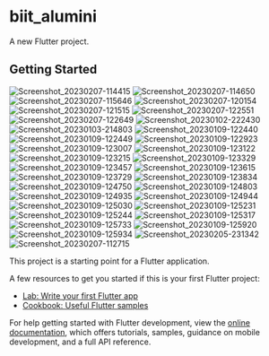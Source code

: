 # biit_alumini

A new Flutter project.

## Getting Started


![Screenshot_20230207-114415](https://user-images.githubusercontent.com/71771743/221204940-ea35aa81-34f6-4a06-9e80-e8cedae67259.png)
![Screenshot_20230207-114650](https://user-images.githubusercontent.com/71771743/221204948-c7ae2c7c-be4b-4f1f-a981-70725a956c09.png)
![Screenshot_20230207-115646](https://user-images.githubusercontent.com/71771743/221204950-ba0ed9e9-d90b-4854-8555-6b9bc916541a.png)
![Screenshot_20230207-120154](https://user-images.githubusercontent.com/71771743/221204955-d9155311-727e-4ef1-b292-dd13d62c4387.png)
![Screenshot_20230207-121515](https://user-images.githubusercontent.com/71771743/221204958-c1e7263f-a407-4b92-9938-5dfc074402f5.png)
![Screenshot_20230207-122551](https://user-images.githubusercontent.com/71771743/221204962-c945f9ea-150f-4f96-a820-72ff333681ef.png)
![Screenshot_20230207-122649](https://user-images.githubusercontent.com/71771743/221204967-7f9a8dfb-d969-4557-a23e-63faeeb0b6c1.png)
![Screenshot_20230102-222430](https://user-images.githubusercontent.com/71771743/221204972-aeb9cf4d-b102-4da0-b44c-0bd3fed2c207.png)
![Screenshot_20230103-214803](https://user-images.githubusercontent.com/71771743/221204977-8bd5f619-e940-4623-b20c-a5614b08fe4e.png)
![Screenshot_20230109-122440](https://user-images.githubusercontent.com/71771743/221204980-341d3dcf-18d1-4c03-a339-7085fdc224d7.png)
![Screenshot_20230109-122449](https://user-images.githubusercontent.com/71771743/221204982-d032ffd6-1a76-45cf-b8c9-1731ab7925d6.png)
![Screenshot_20230109-122923](https://user-images.githubusercontent.com/71771743/221204984-902448fc-c62d-467d-94c7-97769dfa13a7.png)
![Screenshot_20230109-123007](https://user-images.githubusercontent.com/71771743/221204986-3626ad27-a498-4d70-a3e4-4196aba39e87.png)
![Screenshot_20230109-123122](https://user-images.githubusercontent.com/71771743/221204993-9f604a27-b989-4cfd-849b-b65908304885.png)
![Screenshot_20230109-123215](https://user-images.githubusercontent.com/71771743/221204999-bba9b047-c2fd-4aea-ae4b-4b8e4cf58f77.png)
![Screenshot_20230109-123329](https://user-images.githubusercontent.com/71771743/221205006-e7e1e157-7898-4528-bbcc-cc81a1bcc7ff.png)
![Screenshot_20230109-123457](https://user-images.githubusercontent.com/71771743/221205008-a2449a59-f26a-448d-ba88-67bf2faf0e7a.png)
![Screenshot_20230109-123615](https://user-images.githubusercontent.com/71771743/221205010-a652b808-98a2-4b9b-8190-b813b8451a15.png)
![Screenshot_20230109-123729](https://user-images.githubusercontent.com/71771743/221205014-1f1a8317-d643-472f-9661-ae448d2d1021.png)
![Screenshot_20230109-123834](https://user-images.githubusercontent.com/71771743/221205015-f45b65d3-d5e2-47a7-b01b-b7b677a18bd9.png)
![Screenshot_20230109-124750](https://user-images.githubusercontent.com/71771743/221205018-d1224f30-5736-4e7e-9420-311acfe063e5.png)
![Screenshot_20230109-124803](https://user-images.githubusercontent.com/71771743/221205020-bc21eafc-65d8-4210-abe6-5c7bb077672c.png)
![Screenshot_20230109-124935](https://user-images.githubusercontent.com/71771743/221205023-ee1ffcf7-d39e-4c75-a1d9-bbc3c936cd6f.png)
![Screenshot_20230109-124944](https://user-images.githubusercontent.com/71771743/221205026-add9571a-03c4-496c-8ad1-501cc5f36fda.png)
![Screenshot_20230109-125030](https://user-images.githubusercontent.com/71771743/221205028-6ab0980c-ca2a-4a8c-a291-c15df3a69d6b.png)
![Screenshot_20230109-125231](https://user-images.githubusercontent.com/71771743/221205034-9258c43a-07d1-4096-9dbc-6685bc4dcf89.png)
![Screenshot_20230109-125244](https://user-images.githubusercontent.com/71771743/221205036-7d281dae-19ea-445f-9901-525c966d7d9f.png)
![Screenshot_20230109-125317](https://user-images.githubusercontent.com/71771743/221205039-d9bb6969-97a8-4dab-b053-0fa1ca3c03cf.png)
![Screenshot_20230109-125733](https://user-images.githubusercontent.com/71771743/221205042-bad7b01d-e004-46e2-bc0e-2851a8d6b186.png)
![Screenshot_20230109-125920](https://user-images.githubusercontent.com/71771743/221205047-036eadb9-5ac2-48c5-a37c-de56b1bc7048.png)
![Screenshot_20230109-125934](https://user-images.githubusercontent.com/71771743/221205053-6de54874-2603-4795-a9b3-d0448ab62f20.png)
![Screenshot_20230205-231342](https://user-images.githubusercontent.com/71771743/221205054-31c557af-7dd7-432b-a9d1-4c846e28eb44.png)
![Screenshot_20230207-112715](https://user-images.githubusercontent.com/71771743/221205060-3df6ec58-c403-4cb9-a59e-90cb421cbcca.png)


This project is a starting point for a Flutter application.

A few resources to get you started if this is your first Flutter project:

- [Lab: Write your first Flutter app](https://docs.flutter.dev/get-started/codelab)
- [Cookbook: Useful Flutter samples](https://docs.flutter.dev/cookbook)

For help getting started with Flutter development, view the
[online documentation](https://docs.flutter.dev/), which offers tutorials,
samples, guidance on mobile development, and a full API reference.
